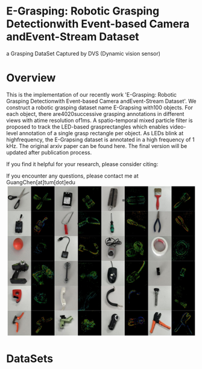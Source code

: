 # E-Grasping: Robotic Grasping Detectionwith Event-based Camera andEvent-Stream Dataset
a Grasping DataSet Captured by DVS (Dynamic vision sensor)

# Overview
This is the implementation of our recently work 'E-Grasping: Robotic Grasping Detectionwith Event-based Camera andEvent-Stream Dataset'. 
We construct a robotic grasping dataset name E-Grapsing with100  objects.  For  each  object,  there  are4020successive  grasping  annotations  in  different  views  with  atime resolution of1ms. A spatio-temporal mixed particle filter is proposed to track the LED-based grasprectangles which enables video-level annotation of a single grasp rectangle per object. As LEDs blink at highfrequency, the E-Grapsing dataset is annotated in a high frequency of 1 kHz. The original arxiv paper can be found here. The final version will be updated after publication process.

If you find it helpful for your research, please consider citing:

If you encounter any questions, please contact me at GuangChen[at]tum[dot]edu
![image](https://github.com/HuCaoFighting/DVS-GraspingDataSet/blob/master/images/sampleeventrgb.jpg)
# DataSets
#
